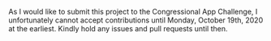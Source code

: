 As I would like to submit this project to the Congressional App
Challenge, I unfortunately cannot accept contributions until Monday,
October 19th, 2020 at the earliest. Kindly hold any issues and pull
requests until then.
